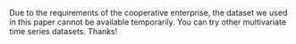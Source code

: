 Due to the requirements of the cooperative enterprise, the dataset we used in this paper cannot be available temporarily.
You can try other multivariate time series datasets. Thanks!
